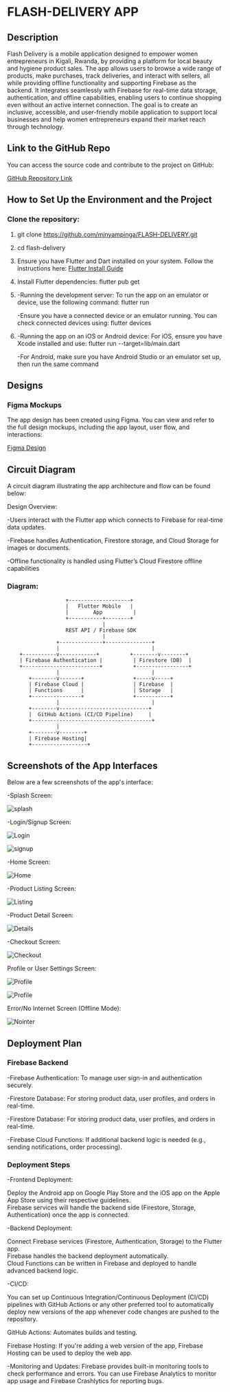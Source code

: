 
# FLASH-DELIVERY APP

## Description

Flash Delivery is a mobile application designed to empower women entrepreneurs in Kigali, Rwanda, by providing a platform for local beauty and hygiene product sales. The app allows users to browse a wide range of products, make purchases, track deliveries, and interact with sellers, all while providing offline functionality and supporting Firebase as the backend. It integrates seamlessly with Firebase for real-time data storage, authentication, and offline capabilities, enabling users to continue shopping even without an active internet connection.
The goal is to create an inclusive, accessible, and user-friendly mobile application to support local businesses and help women entrepreneurs expand their market reach through technology.

## Link to the GitHub Repo

You can access the source code and contribute to the project on GitHub:

[GitHub Repository Link](https://github.com/mjnyampinga/FLASH-DELIVERY)

## How to Set Up the Environment and the Project

### Clone the repository:

1. git clone https://github.com/mjnyampinga/FLASH-DELIVERY.git
   
2. cd flash-delivery
   
3. Ensure you have Flutter and Dart installed on your system. Follow the instructions here: [Flutter Install Guide](https://flutter.dev/docs/get-started/install)
   
4. Install Flutter dependencies: flutter pub get
   
5. -Running the development server: To run the app on an emulator or device, use the following command: flutter run
   
   -Ensure you have a connected device or an emulator running. You can check connected devices using: flutter devices
   
6. -Running the app on an iOS or Android device: For iOS, ensure you have Xcode installed and use: flutter run --target=lib/main.dart
   
   -For Android, make sure you have Android Studio or an emulator set up, then run the same command


## Designs

### Figma Mockups
The app design has been created using Figma. You can view and refer to the full design mockups, including the app layout, user flow, and interactions:

[Figma Design](https://www.figma.com/proto/bKCblg7VKOPlY8LxTgblhi/Cosmetics-e-commerce-app?node-id=3-82&t=oVwRS6hKmlwT9Tly-0&scaling=contain&content-scaling=fixed&page-id=1%3A2324)

## Circuit Diagram

A circuit diagram illustrating the app architecture and flow can be found below:

Design Overview:

-Users interact with the Flutter app which connects to Firebase for real-time data updates.

-Firebase handles Authentication, Firestore storage, and Cloud Storage for images or documents.

-Offline functionality is handled using Flutter’s Cloud Firestore offline capabilities

### Diagram:



                       +--------------------+
                       |   Flutter Mobile   |  
                       |        App          |
                       +-----------+--------+
                                   |
                       REST API / Firebase SDK
                                   |
                    +--------------+---------------+
                    |                              |
        +-----------v------------+          +--------v--------+
        | Firebase Authentication |          | Firestore (DB)  |
        +-------------------------+          +-----------------+
                    |                              |
           +--------v-------+                +-----v-----+
           | Firebase Cloud |                | Firebase  |
           | Functions      |                | Storage   |
           +----------------+                +-----------+
                    |                              |
           +--------v-----------------------------+
           |  GitHub Actions (CI/CD Pipeline)     |
           +---------------------------------------+
                    |
           +--------v--------+
           | Firebase Hosting|
           +------------------+



## Screenshots of the App Interfaces

Below are a few screenshots of the app's interface:

-Splash Screen:

![splash](AndroidStudioProjects/flash_delivery/Screenshot%20(857).png)


-Login/Signup Screen:

![Login](AndroidStudioProjects/flash_delivery/Screenshot%20(860).png)

![signup](AndroidStudioProjects/flash_delivery/Screenshot%20(861).png)


-Home Screen: 

![Home](AndroidStudioProjects/flash_delivery/Screenshot%20(858).png)


-Product Listing Screen:

![Listing](AndroidStudioProjects/flash_delivery/Screenshot%20(859).png)


-Product Detail Screen:

![Details](AndroidStudioProjects/flash_delivery/Screenshot%20(867).png)


-Checkout Screen:

![Checkout](AndroidStudioProjects/flash_delivery/Screenshot%20(865).png)


Profile or User Settings Screen:

![Profile](AndroidStudioProjects/flash_delivery/Screenshot%20(862).png)

![Profile](AndroidStudioProjects/flash_delivery/Screenshot%20(861).png)


Error/No Internet Screen (Offline Mode):

![Nointer](AndroidStudioProjects/flash_delivery/Screenshot%20(866).png)



## Deployment Plan

### Firebase Backend
-Firebase Authentication: To manage user sign-in and authentication securely.

-Firestore Database: For storing product data, user profiles, and orders in real-time.

-Firestore Database: For storing product data, user profiles, and orders in real-time.

-Firebase Cloud Functions: If additional backend logic is needed (e.g., sending notifications, order processing).

### Deployment Steps
-Frontend Deployment:

Deploy the Android app on Google Play Store and the iOS app on the Apple App Store using their respective guidelines.  
Firebase services will handle the backend side (Firestore, Storage, Authentication) once the app is connected.

-Backend Deployment:

Connect Firebase services (Firestore, Authentication, Storage) to the Flutter app.  
Firebase handles the backend deployment automatically.  
Cloud Functions can be written in Firebase and deployed to handle advanced backend logic.

-CI/CD:

You can set up Continuous Integration/Continuous Deployment (CI/CD) pipelines with GitHub Actions or any other preferred tool to automatically deploy new versions of the app whenever code changes are pushed to the repository.

GitHub Actions: Automates builds and testing.

Firebase Hosting: If you're adding a web version of the app, Firebase Hosting can be used to deploy the web app.

-Monitoring and Updates:
Firebase provides built-in monitoring tools to check performance and errors. You can use Firebase Analytics to monitor app usage and Firebase Crashlytics for reporting bugs.

   
